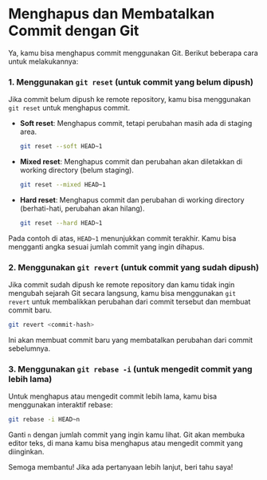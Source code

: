 # Menghapus dan Membatalkan Commit dengan Git

Ya, kamu bisa menghapus commit menggunakan Git. Berikut beberapa cara untuk melakukannya:

### 1. **Menggunakan `git reset`** (untuk commit yang belum dipush)

Jika commit belum dipush ke remote repository, kamu bisa menggunakan `git reset` untuk menghapus commit.

- **Soft reset**: Menghapus commit, tetapi perubahan masih ada di staging area.
  
  ```bash
  git reset --soft HEAD~1
  ```

- **Mixed reset**: Menghapus commit dan perubahan akan diletakkan di working directory (belum staging).
  
  ```bash
  git reset --mixed HEAD~1
  ```

- **Hard reset**: Menghapus commit dan perubahan di working directory (berhati-hati, perubahan akan hilang).
  
  ```bash
  git reset --hard HEAD~1
  ```

Pada contoh di atas, `HEAD~1` menunjukkan commit terakhir. Kamu bisa mengganti angka sesuai jumlah commit yang ingin dihapus.

### 2. **Menggunakan `git revert`** (untuk commit yang sudah dipush)

Jika commit sudah dipush ke remote repository dan kamu tidak ingin mengubah sejarah Git secara langsung, kamu bisa menggunakan `git revert` untuk membalikkan perubahan dari commit tersebut dan membuat commit baru.

```bash
git revert <commit-hash>
```

Ini akan membuat commit baru yang membatalkan perubahan dari commit sebelumnya.

### 3. **Menggunakan `git rebase -i`** (untuk mengedit commit yang lebih lama)

Untuk menghapus atau mengedit commit lebih lama, kamu bisa menggunakan interaktif rebase:

```bash
git rebase -i HEAD~n
```

Ganti `n` dengan jumlah commit yang ingin kamu lihat. Git akan membuka editor teks, di mana kamu bisa menghapus atau mengedit commit yang diinginkan.

Semoga membantu! Jika ada pertanyaan lebih lanjut, beri tahu saya!
